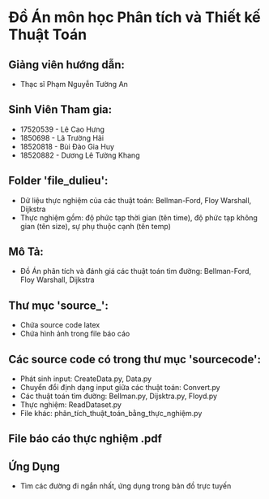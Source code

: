 # Đồ Án môn học Phân tích và Thiết kế Thuật Toán
## Giảng viên hướng dẫn:
- Thạc sĩ Phạm Nguyễn Tường An
## Sinh Viên Tham gia:
- 17520539 - Lê Cao Hưng
- 1850698 - Lã Trường Hải
- 18520818 - Bùi Đào Gia Huy
- 18520882 - Dương Lê Tường Khang
## Folder 'file_dulieu':
- Dữ liệu thực nghiệm của các thuật toán: Bellman-Ford, Floy Warshall, Dijkstra
- Thực nghiệm gồm: độ phức tạp thời gian (tên time), độ phức tạp không gian (tên size), sự phụ thuộc cạnh (tên temp) 
## Mô Tả:
- Đồ Án phân tích và đánh giá các thuật toán tìm đường: Bellman-Ford, Floy Warshall, Dijkstra
## Thư mục 'source_':
- Chứa source code latex
- Chứa hình ảnh trong file báo cáo
## Các source code có trong thư mục 'sourcecode':
- Phát sinh input: CreateData.py, Data.py
- Chuyển đổi định dạng input giữa các thuật toán: Convert.py
- Các thuật toán tìm đường: Bellman.py, Dijsktra.py, Floyd.py
- Thực nghiệm: ReadDataset.py
- File khác: phân_tích_thuật_toán_bằng_thực_nghiệm.py
## File báo cáo thực nghiệm .pdf
## Ứng Dụng
- Tìm các đường đi ngắn nhất, ứng dụng trong bản đồ trực tuyến

